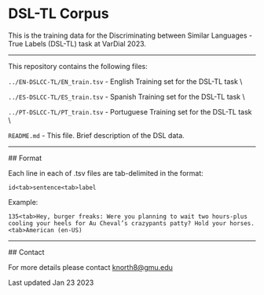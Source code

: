 # DSL-TL Corpus

This is the training data for the Discriminating between Similar Languages - True Labels (DSL-TL) task at VarDial 2023.

<hr />

This repository contains the following files:

`../EN-DSLCC-TL/EN_train.tsv`               - English Training set for the DSL-TL task \

`../ES-DSLCC-TL/ES_train.tsv` 							- Spanish Training set for the DSL-TL task \

`../PT-DSLCC-TL/PT_train.tsv` 							- Portuguese Training set for the DSL-TL task \

`README.md` 								                - This file. Brief description of the DSL data. 

<hr />
## Format

Each line in each of .tsv files are tab-delimited in the format:

`id<tab>sentence<tab>label`

Example: 

`135<tab>Hey, burger freaks: Were you planning to wait two hours-plus cooling your heels for Au Cheval’s crazypants patty? Hold your horses.<tab>American (en-US)`

<hr />
## Contact

For more details please contact knorth8@gmu.edu

Last updated Jan 23 2023
